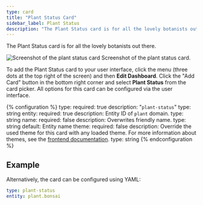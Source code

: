 ```yaml
---
type: card
title: "Plant Status Card"
sidebar_label: Plant Status
description: "The Plant Status card is for all the lovely botanists out there."
---
```


The Plant Status card is for all the lovely botanists out there.

<p class='img'>
<img src='/images/dashboards/lovelace_plant_card.png' alt='Screenshot of the plant status card'>
Screenshot of the plant status card.
</p>

To add the Plant Status card to your user interface, click the menu (three dots at the top right of the screen) and then **Edit Dashboard**. Click the "Add Card" button in the bottom right corner and select **Plant Status** from the card picker. All options for this card can be configured via the user interface.

{% configuration %}
type:
  required: true
  description: "`plant-status`"
  type: string
entity:
  required: true
  description: Entity ID of `plant` domain.
  type: string
name:
  required: false
  description: Overwrites friendly name.
  type: string
  default: Entity name
theme:
  required: false
  description: Override the used theme for this card with any loaded theme. For more information about themes, see the [frontend documentation](/integrations/frontend/).
  type: string
{% endconfiguration %}

## Example

Alternatively, the card can be configured using YAML:

```yaml
type: plant-status
entity: plant.bonsai
```
